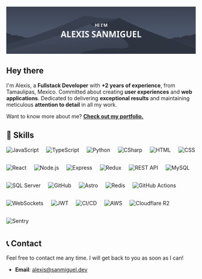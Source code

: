 [![Alexis Github Banner](./assets/newbanner.png)](https://alexisdev.vercel.app/)

## Hey there

I'm Alexis, a **Fullstack Developer** with **+2 years of experience**, from Tamaulipas, Mexico. Committed about creating **user experiences** and **web applications**. Dedicated to delivering **exceptional results** and maintaining meticulous **attention to detail** in all my work.

Want to know more about me? **[Check out my portfolio.](https://alexisdev.vercel.app/)**
## 💼 Skills

<div style="display: flex; flex-wrap: wrap; gap: 20px;">

<img src="https://img.shields.io/badge/JavaScript-informational?style=flat&logo=javascript&logoColor=white&color=4c566a" alt="JavaScript" height="27" />
<img src="https://img.shields.io/badge/TypeScript-informational?style=flat&logo=typescript&logoColor=white&color=4c566a" alt="TypeScript" height="27" />
<img src="https://img.shields.io/badge/Python-informational?style=flat&logo=python&logoColor=white&color=4c566a" alt="Python" height="27" />
<img src="https://img.shields.io/badge/C%23-informational?style=flat&logo=c-sharp&logoColor=white&color=4c566a" alt="CSharp" height="27" />
<img src="https://img.shields.io/badge/HTML-informational?style=flat&logo=html5&logoColor=white&color=4c566a" alt="HTML" height="27" />
<img src="https://img.shields.io/badge/CSS-informational?style=flat&logo=css3&logoColor=white&color=4c566a" alt="CSS" height="27" />
<img src="https://img.shields.io/badge/React-informational?style=flat&logo=react&logoColor=white&color=4c566a" alt="React" height="27" />
<img src="https://img.shields.io/badge/Node.js-informational?style=flat&logo=node.js&logoColor=white&color=4c566a" alt="Node.js" height="27" />
<img src="https://img.shields.io/badge/Express-informational?style=flat&logo=express&logoColor=white&color=4c566a" alt="Express" height="27" />
<img src="https://img.shields.io/badge/Redux-informational?style=flat&logo=redux&logoColor=white&color=4c566a" alt="Redux" height="27" />
<img src="https://img.shields.io/badge/REST_API-informational?style=flat&logo=api&logoColor=white&color=4c566a" alt="REST API" height="27" />
<img src="https://img.shields.io/badge/MySQL-informational?style=flat&logo=mysql&logoColor=white&color=4c566a" alt="MySQL" height="27" />
<img src="https://img.shields.io/badge/SQL_Server-informational?style=flat&logo=microsoft-sql-server&logoColor=white&color=4c566a" alt="SQL Server" height="27" />
<img src="https://img.shields.io/badge/GitHub-informational?style=flat&logo=github&logoColor=white&color=4c566a" alt="GitHub" height="27" />
<img src="https://img.shields.io/badge/Astro-informational?style=flat&logo=astro&logoColor=white&color=4c566a" alt="Astro" height="27" />
<img src="https://img.shields.io/badge/Redis-informational?style=flat&logo=redis&logoColor=white&color=4c566a" alt="Redis" height="27" />
<img src="https://img.shields.io/badge/GitHub_Actions-informational?style=flat&logo=github-actions&logoColor=white&color=4c566a" alt="GitHub Actions" height="27" />
<img src="https://img.shields.io/badge/WebSockets-informational?style=flat&logo=websocket&logoColor=white&color=4c566a" alt="WebSockets" height="27" />
<img src="https://img.shields.io/badge/JWT-informational?style=flat&logo=json-web-tokens&logoColor=white&color=4c566a" alt="JWT" height="27" />
<img src="https://img.shields.io/badge/CI%2FCD-informational?style=flat&logo=devops&logoColor=white&color=4c566a" alt="CI/CD" height="27" />
<img src="https://img.shields.io/badge/AWS-informational?style=flat&logo=amazon-aws&logoColor=white&color=4c566a" alt="AWS" height="27" />
<img src="https://img.shields.io/badge/Cloudflare_R2-informational?style=flat&logo=cloudflare&logoColor=white&color=4c566a" alt="Cloudflare R2" height="27" />
<img src="https://img.shields.io/badge/Sentry-informational?style=flat&logo=sentry&logoColor=white&color=4c566a" alt="Sentry" height="27" />

</div>

## 📞 Contact

Feel free to contact me any time. I will get back to you as soon as I can!

- **Email**: alexis@sanmiguel.dev
